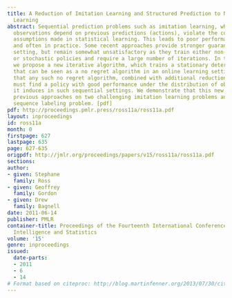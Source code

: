 ```yaml
---
title: A Reduction of Imitation Learning and Structured Prediction to No-Regret Online
  Learning
abstract: Sequential prediction problems such as imitation learning, where future
  observations depend on previous predictions (actions), violate the common i.i.d.
  assumptions made in statistical learning. This leads to poor performance in theory
  and often in practice. Some recent approaches provide stronger guarantees in this
  setting, but remain somewhat unsatisfactory as they train either non-stationary
  or stochastic policies and require a large number of iterations. In this paper,
  we propose a new iterative algorithm, which trains a stationary deterministic policy,
  that can be seen as a no regret algorithm in an online learning setting. We show
  that any such no regret algorithm, combined with additional reduction assumptions,
  must find a policy with good performance under the distribution of observations
  it induces in such sequential settings. We demonstrate that this new approach outperforms
  previous approaches on two challenging imitation learning problems and a benchmark
  sequence labeling problem. [pdf]
pdf: http://proceedings.pmlr.press/ross11a/ross11a.pdf
layout: inproceedings
id: ross11a
month: 0
firstpage: 627
lastpage: 635
page: 627-635
origpdf: http://jmlr.org/proceedings/papers/v15/ross11a/ross11a.pdf
sections: 
author:
- given: Stephane
  family: Ross
- given: Geoffrey
  family: Gordon
- given: Drew
  family: Bagnell
date: 2011-06-14
publisher: PMLR
container-title: Proceedings of the Fourteenth International Conference on Artificial
  Intelligence and Statistics
volume: '15'
genre: inproceedings
issued:
  date-parts:
  - 2011
  - 6
  - 14
# Format based on citeproc: http://blog.martinfenner.org/2013/07/30/citeproc-yaml-for-bibliographies/
---
```

